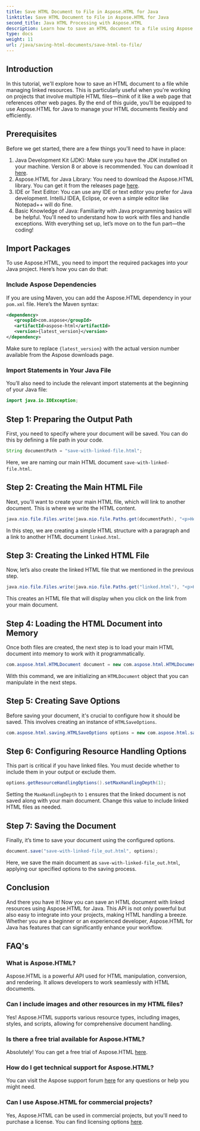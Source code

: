 ```yaml
---
title: Save HTML Document to File in Aspose.HTML for Java
linktitle: Save HTML Document to File in Aspose.HTML for Java
second_title: Java HTML Processing with Aspose.HTML
description: Learn how to save an HTML document to a file using Aspose.HTML for Java, perfect for handling multiple linked resources with ease.
type: docs
weight: 11
url: /java/saving-html-documents/save-html-to-file/
---
```

## Introduction
In this tutorial, we'll explore how to save an HTML document to a file while managing linked resources. This is particularly useful when you're working on projects that involve multiple HTML files—think of it like a web page that references other web pages. By the end of this guide, you’ll be equipped to use Aspose.HTML for Java to manage your HTML documents flexibly and efficiently.
## Prerequisites
Before we get started, there are a few things you'll need to have in place:
1. Java Development Kit (JDK): Make sure you have the JDK installed on your machine. Version 8 or above is recommended. You can download it [here](https://www.oracle.com/java/technologies/javase-jdk11-downloads.html).
2. Aspose.HTML for Java Library: You need to download the Aspose.HTML library. You can get it from the  releases page [here](https://releases.aspose.com/html/java/).
3. IDE or Text Editor: You can use any IDE or text editor you prefer for Java development. IntelliJ IDEA, Eclipse, or even a simple editor like Notepad++ will do fine.
4. Basic Knowledge of Java: Familiarity with Java programming basics will be helpful. You'll need to understand how to work with files and handle exceptions.
With everything set up, let’s move on to the fun part—the coding!
## Import Packages
To use Aspose.HTML, you need to import the required packages into your Java project. Here’s how you can do that:
### Include Aspose Dependencies
If you are using Maven, you can add the Aspose.HTML dependency in your `pom.xml` file. Here’s the Maven syntax:
```xml
<dependency>
   <groupId>com.aspose</groupId>
   <artifactId>aspose-html</artifactId>
   <version>{latest_version}</version>
</dependency>
```
Make sure to replace `{latest_version}` with the actual version number available from the Aspose downloads page.
### Import Statements in Your Java File
You’ll also need to include the relevant import statements at the beginning of your Java file:
```java
import java.io.IOException;
```

## Step 1: Preparing the Output Path
First, you need to specify where your document will be saved. You can do this by defining a file path in your code.
```java
String documentPath = "save-with-linked-file.html";
```
Here, we are naming our main HTML document `save-with-linked-file.html`.
## Step 2: Creating the Main HTML File
Next, you'll want to create your main HTML file, which will link to another document. This is where we write the HTML content.
```java
java.nio.file.Files.write(java.nio.file.Paths.get(documentPath), "<p>Hello World!</p><a href='linked.html'>linked file</a>".getBytes());
```
In this step, we are creating a simple HTML structure with a paragraph and a link to another HTML document `linked.html`.
## Step 3: Creating the Linked HTML File
Now, let’s also create the linked HTML file that we mentioned in the previous step.
```java
java.nio.file.Files.write(java.nio.file.Paths.get("linked.html"), "<p>Hello linked file!</p>".getBytes());
```
This creates an HTML file that will display when you click on the link from your main document.
## Step 4: Loading the HTML Document into Memory
Once both files are created, the next step is to load your main HTML document into memory to work with it programmatically.
```java
com.aspose.html.HTMLDocument document = new com.aspose.html.HTMLDocument(documentPath);
```
With this command, we are initializing an `HTMLDocument` object that you can manipulate in the next steps.
## Step 5: Creating Save Options
Before saving your document, it's crucial to configure how it should be saved. This involves creating an instance of `HTMLSaveOptions`.
```java
com.aspose.html.saving.HTMLSaveOptions options = new com.aspose.html.saving.HTMLSaveOptions();
```
## Step 6: Configuring Resource Handling Options
This part is critical if you have linked files. You must decide whether to include them in your output or exclude them. 
```java
options.getResourceHandlingOptions().setMaxHandlingDepth(1);
```
Setting the `MaxHandlingDepth` to `1` ensures that the linked document is not saved along with your main document. Change this value to include linked HTML files as needed.
## Step 7: Saving the Document
Finally, it’s time to save your document using the configured options.
```java
document.save("save-with-linked-file_out.html", options);
```
Here, we save the main document as `save-with-linked-file_out.html`, applying our specified options to the saving process.
## Conclusion
And there you have it! Now you can save an HTML document with linked resources using Aspose.HTML for Java. This API is not only powerful but also easy to integrate into your projects, making HTML handling a breeze. Whether you are a beginner or an experienced developer, Aspose.HTML for Java has features that can significantly enhance your workflow.
## FAQ's
### What is Aspose.HTML?  
Aspose.HTML is a powerful API used for HTML manipulation, conversion, and rendering. It allows developers to work seamlessly with HTML documents.
### Can I include images and other resources in my HTML files?  
Yes! Aspose.HTML supports various resource types, including images, styles, and scripts, allowing for comprehensive document handling.
### Is there a free trial available for Aspose.HTML?  
Absolutely! You can get a free trial of Aspose.HTML [here](https://releases.aspose.com/).
### How do I get technical support for Aspose.HTML?  
You can visit the Aspose support forum [here](https://forum.aspose.com/c/html/29) for any questions or help you might need.
### Can I use Aspose.HTML for commercial projects?  
Yes, Aspose.HTML can be used in commercial projects, but you'll need to purchase a license. You can find licensing options [here](https://purchase.aspose.com/buy).
